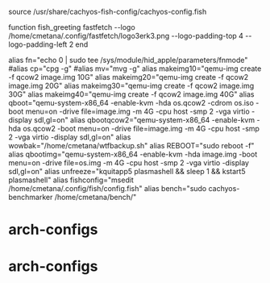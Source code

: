 


source /usr/share/cachyos-fish-config/cachyos-config.fish


function fish_greeting
    fastfetch --logo /home/cmetana/.config/fastfetch/logo3erk3.png --logo-padding-top 4 --logo-padding-left 2
end

alias fn="echo 0 | sudo tee /sys/module/hid_apple/parameters/fnmode"
#alias cp="cpg -g"
#alias mv="mvg -g"
alias makeimg10="qemu-img create -f qcow2 image.img 10G"
alias makeimg20="qemu-img create -f qcow2 image.img 20G"
alias makeimg30="qemu-img create -f qcow2 image.img 30G"
alias makeimg40="qemu-img create -f qcow2 image.img 40G"
alias qboot="qemu-system-x86_64 -enable-kvm -hda os.qcow2 -cdrom os.iso -boot menu=on -drive file=image.img -m 4G -cpu host -smp 2 -vga virtio -display sdl,gl=on"
alias qbootqcow2="qemu-system-x86_64 -enable-kvm -hda os.qcow2 -boot menu=on -drive file=image.img -m 4G -cpu host -smp 2 -vga virtio -display sdl,gl=on"
alias wowbak="/home/cmetana/wtfbackup.sh"
alias REBOOT="sudo reboot -f"
alias qbootimg="qemu-system-x86_64 -enable-kvm -hda image.img -boot menu=on -drive file=os.img -m 4G -cpu host -smp 2 -vga virtio -display sdl,gl=on"
alias unfreeze="kquitapp5 plasmashell && sleep 1 && kstart5 plasmashell"
alias fishconfig="msedit /home/cmetana/.config/fish/config.fish"
alias bench="sudo cachyos-benchmarker /home/cmetana/bench/"

# arch-configs
# arch-configs
